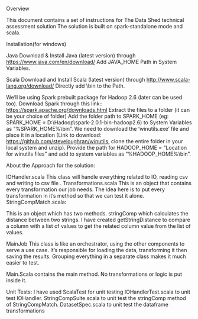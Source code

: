 Overview

This document contains a set of instructions for The Data Shed technical assessment solution
The solution is built on spark-standalone mode and scala.  

Installation(for windows)

Java
Download & Install Java (latest version) through https://www.java.com/en/download/
Add JAVA_HOME Path in System Variables.

Scala
Download and Install Scala (latest version) through http://www.scala-lang.org/download/
Directly add <Scala location>\bin to the Path.

We’ll be using Spark prebuilt package for Hadoop 2.6 (later can be used too).
Download Spark through this link:: https://spark.apache.org/downloads.html
Extract the files to a folder (it can be your choice of folder)
Add the folder path to SPARK_HOME (eg: SPARK_HOME = D:\Hadoop\spark-2.0.1-bin-hadoop2.6) to System Variables as “%SPARK_HOME%\bin”.
We need to download the ‘winutils.exe’ file and place it in a location (Link to download: https://github.com/steveloughran/winutils, clone the entire folder in your local system and unzip).
Provide the path for HADOOP_HOME = “Location for winutils files” and add to system variables as “%HADOOP_HOME%\bin”.


About the Approach for the solution:


IOHandler.scala 
This class will handle everything related to IO, reading csv and writing to csv file .
Transformations.scala
This is an object  that contains every transformation our job needs. The idea here is to put every transformation in it’s method so that we can test it alone.
StringCompMatch.scala:

This is an object which has two methods. stringComp which calculates the distance between two strings. I have created getStringDistance  to compare a column with a list of values to get the related column value from the list of values. 

MainJob
This class is like an orchestrator, using the other components to serve a use case. It’s responsible for loading the data, transforming it then saving the results.
Grouping everything in a separate class makes it much easier to test.


Main.Scala
contains the main method. No transformations or logic is put inside it.

Unit Tests: I have used ScalaTest for unit testing 
IOHandlerTest.scala to unit test IOHandler.
StringCompSuite.scala to unit test the stringComp method of StringCompMatch.
DatasetSpec.scala to unit test the dataframe transformations

